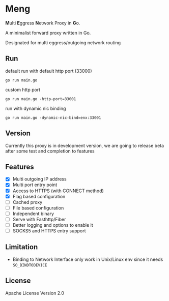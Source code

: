 # Meng
**M**ulti **E**ggress **N**etwork Proxy in **G**o.

A minimalist forward proxy written in Go.

Designated for multi eggress/outgoing network routing  

## Run
default run with default http port (33000)

```
go run main.go
```

custom http port

```
go run main.go -http-port=33001
```

run with dynamic nic binding

```
go run main.go -dynamic-nic-bind=enx:33001
```

## Version
Currently this proxy is in development version, we are going to release beta after some test and completion to features

## Features
- [x] Multi outgoing IP address
- [x] Multi port entry point
- [x] Access to HTTPS (with CONNECT method)
- [x] Flag based configuration
- [ ] Cached proxy
- [ ] File based configuration
- [ ] Independent binary
- [ ] Serve with Fasthttp/Fiber
- [ ] Better logging and options to enable it
- [ ] SOCKS5 and HTTPS entry support

## Limitation
- Binding to Network Interface only work in Unix/Linux env since it needs `SO_BINDTODEVICE` 

## License
Apache License Version 2.0
